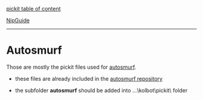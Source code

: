 [pickit table of content](https://github.com/blizzhackers-d2/pickits/#pickits)

[NipGuide](https://github.com/blizzhackers-d2/pickits/blob/master/NipGuide.md)

---

# Autosmurf

Those are mostly the pickit files used for [autosmurf](https://github.com/blizzhackers-d2/autosmurf/Readme.md/#Autosmurf).

- these files are already included in the [autosmurf repository](https://github.com/blizzhackers-d2/autosmurf/)

- the subfolder **autosmurf** should be added into ...\kolbot\pickit\ folder